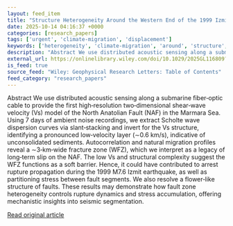 ```yaml
---
layout: feed_item
title: "Structure Heterogeneity Around the Western End of the 1999 Izmit Earthquake Rupture Revealed by Distributed Acoustic Sensing"
date: 2025-10-14 04:16:37 +0000
categories: [research_papers]
tags: ['urgent', 'climate-migration', 'displacement']
keywords: ['heterogeneity', 'climate-migration', 'around', 'structure', 'displacement', 'urgent']
description: "Abstract We use distributed acoustic sensing along a submarine fiber‐optic cable to provide the first high‐resolution two‐dimensional shear‐wave velocity (Vs..."
external_url: https://onlinelibrary.wiley.com/doi/10.1029/2025GL116809?af=R
is_feed: true
source_feed: "Wiley: Geophysical Research Letters: Table of Contents"
feed_category: "research_papers"
---
```


Abstract We use distributed acoustic sensing along a submarine fiber‐optic cable to provide the first high‐resolution two‐dimensional shear‐wave velocity (Vs) model of the North Anatolian Fault (NAF) in the Marmara Sea. Using 7 days of ambient noise recordings, we extract Scholte wave dispersion curves via slant‐stacking and invert for the Vs structure, identifying a pronounced low‐velocity layer (∼0.6 km/s), indicative of unconsolidated sediments. Autocorrelation and natural migration profiles reveal a ∼3‐km‐wide fracture zone (WFZ), which we interpret as a legacy of long‐term slip on the NAF. The low Vs and structural complexity suggest the WFZ functions as a soft barrier. Hence, it could have contributed to arrest rupture propagation during the 1999 M7.6 Izmit earthquake, as well as partitioning stress between fault segments. We also resolve a flower‐like structure of faults. These results may demonstrate how fault zone heterogeneity controls rupture dynamics and stress accumulation, offering mechanistic insights into seismic segmentation.

[Read original article](https://onlinelibrary.wiley.com/doi/10.1029/2025GL116809?af=R)
